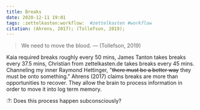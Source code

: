 ```yaml
---
title: Breaks
date: 2020-12-11 19:01
tags: :zettelkasten:workflow:  #zettelkasten #workflow
citation: (Ahrens, 2017); (Tollefson, 2019); 
---
```


> We need to move the blood. — (Tollefson, 2019)

Kaia required breaks roughly every 50 mins, James Tanton takes breaks every 37.5 mins, Christian from zettelkasten.de takes breaks every 45 mins. Channeling my inner Raymond Hettinger, "~~there must be a better way~~ they must be onto something." Ahrens (2017) claims breaks are more than opportunities to recover. They allow the brain to process information in order to move it into log term memory.

:?: Does this process happen subconsciously?
